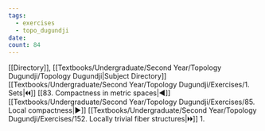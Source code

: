 ```yaml
---
tags:
  - exercises
  - topo_dugundji
date: 
count: 84
---
```

[[Directory]], [[Textbooks/Undergraduate/Second Year/Topology Dugundji/Topology Dugundji|Subject Directory]]
[[Textbooks/Undergraduate/Second Year/Topology Dugundji/Exercises/1. Sets|🞀🞀]] [[83. Compactness in metric spaces|◀]] [[Textbooks/Undergraduate/Second Year/Topology Dugundji/Exercises/85. Local compactness|▶]] [[Textbooks/Undergraduate/Second Year/Topology Dugundji/Exercises/152. Locally trivial fiber structures|🞂🞂]]
1. 